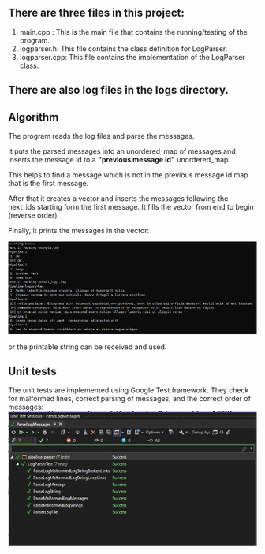 ## There are three files in this project:
1. main.cpp : This is the main file that contains the running/testing of the program.
2. logparser.h: This file contains the class definition for LogParser.
3. logparser.cpp: This file contains the implementation of the LogParser class.

## There are also log files in the logs directory.

## Algorithm
The program reads the log files and parse the messages. <br /> 

It puts the parsed messages into an unordered_map of messages and inserts the message id to a **"previous message id"** unordered_map.<br />

This helps to find a message which is not in the previous message id map that is the first message.<br />

After that it creates a vector and inserts the messages following the next_ids starting form the first message. It fills the vector from end to begin (reverse order). <br />

Finally, it prints the messages in the vector:

![Capture](docs/Capture.PNG)

or the printable string can be received and used.

## Unit tests

The unit tests are implemented using Google Test framework. 
They check for malformed lines, correct parsing of messages, and the correct order of messages:
![Capture2](docs/Capture2.PNG)
